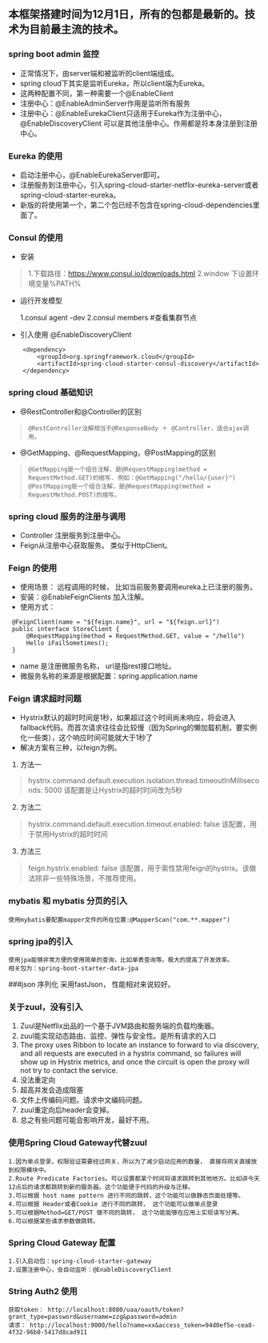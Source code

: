 ## 本框架搭建时间为12月1日，所有的包都是最新的。技术为目前最主流的技术。
### spring boot admin 监控
* 正常情况下，由server端和被监听的client端组成。
* spring cloud下其实是监听Eureka，所以client端为Eureka。
* 这两种配置不同，第一种需要一个@EnableClient
* 注册中心：@EnableAdminServer作用是监听所有服务
* 注册中心：@EnableEurekaClient只适用于Eureka作为注册中心，@EnableDiscoveryClient 可以是其他注册中心。作用都是将本身注册到注册中心。
### Eureka 的使用
* 启动注册中心，@EnableEurekaServer即可。
* 注册服务到注册中心，引入spring-cloud-starter-netflix-eureka-server或者spring-cloud-starter-eureka。
* 新版的将使用第一个，第二个包已经不包含在spring-cloud-dependencies里面了。
### Consul 的使用  
* 安装 
>    1.下载路径：https://www.consul.io/downloads.html
     2.window 下设置环境变量%PATH%

* 运行开发模型

     
     1.consul agent -dev
     2.consul members #查看集群节点
*  引入使用 @EnableDiscoveryClient
```
    <dependency>
        <groupId>org.springframework.cloud</groupId>
        <artifactId>spring-cloud-starter-consul-discovery</artifactId>
    </dependency>
```
### spring cloud 基础知识
* @RestController和@Controller的区别

>     @RestController注解相当于@ResponseBody ＋ @Controller，适合ajax调用。
* @GetMapping、@RequestMapping，@PostMapping的区别
>     @GetMapping是一个组合注解，是@RequestMapping(method = RequestMethod.GET)的缩写. 例如：@GetMapping("/hello/{user}")
>     @PostMapping是一个组合注解，是@RequestMapping(method = RequestMethod.POST)的缩写。
### spring cloud 服务的注册与调用
* Controller 注册服务到注册中心。
* Feign从注册中心获取服务。 类似于HttpClient。   
### Feign 的使用
* 使用场景： 远程调用的时候， 比如当前服务要调用eureka上已注册的服务。
* 安装：@EnableFeignClients 加入注解。
* 使用方式：
```
 @FeignClient(name = "${feign.name}", url = "${feign.url}")
 public interface StoreClient {
     @RequestMapping(method = RequestMethod.GET, value = "/hello")
     Hello iFailSometimes();
 }
```
* name 是注册微服务名称， url是指rest接口地址。
* 微服务名称的来源是根据配置：spring.application.name
### Feign 请求超时问题
* Hystrix默认的超时时间是1秒，如果超过这个时间尚未响应，将会进入fallback代码。而首次请求往往会比较慢（因为Spring的懒加载机制，要实例化一些类），这个响应时间可能就大于1秒了
* 解决方案有三种，以feign为例。
1. 方法一
> hystrix.command.default.execution.isolation.thread.timeoutInMilliseconds: 5000
该配置是让Hystrix的超时时间改为5秒
2. 方法二
> hystrix.command.default.execution.timeout.enabled: false
该配置，用于禁用Hystrix的超时时间
3. 方法三
> feign.hystrix.enabled: false
该配置，用于索性禁用feign的hystrix。该做法除非一些特殊场景，不推荐使用。
### mybatis 和 mybatis 分页的引入
    使用mybatis要配置mapper文件的所在位置:@MapperScan("com.**.mapper")
### spring jpa的引入
    使用jpa能够非常方便的使用简单的查询，比如单表查询等。极大的提高了开发效率。
    相关包为：spring-boot-starter-data-jpa

###json 序列化
    采用fastJson， 性能相对来说较好。
### 关于zuul，没有引入
1. Zuul是Netflix出品的一个基于JVM路由和服务端的负载均衡器。
2. zuul能实现动态路由、监控、弹性与安全性。是所有请求的入口
3. The proxy uses Ribbon to locate an instance to forward to via discovery, and all requests are executed in a hystrix command, so failures will show up in Hystrix metrics, and once the circuit is open the proxy will not try to contact the service.
4. 没法重定向
5. 超高并发会造成阻塞
6. 文件上传编码问题。请求中文编码问题。
7. zuul重定向后header会变掉。
8. 总之有些问题可能会影响开发，最好不用。
### 使用Spring Cloud Gateway代替zuul
    1.因为单点登录，权限验证需要经过网关，所以为了减少启动应用的数量， 直接将网关直接放到权限模块中。
    2.Route Predicate Factories。可以设置都某个时间将请求跳转到其他地方。比如讲今天12点后的请求都跳转到新的服务器。这个功能便于代码的升级与迁移。
    3.可以根据 host name pattern 进行不同的跳转，这个功能可以做静态页面处理等。
    4.可以根据 Header或者Cookie 进行不同的跳转， 这个功能可以做单点登录
    5.可以根据Method=GET/POST 做不同的跳转， 这个功能能够在应用上实现读写分离。
    6.可以根据某些请求参数做跳转。
### Spring Cloud Gateway 配置
    1.引入启动包：spring-cloud-starter-gateway
    2.设置注册中心，会自动监听：@EnableDiscoveryClient
    
### String Auth2 使用
    获取token： http://localhost:8080/uaa/oauth/token?grant_type=password&username=zzg&password=admin
    请求： http://localhost:9000/hello?name=xx&access_token=94d0ef5e-cea8-4f32-96b0-5417d8cad911
    


